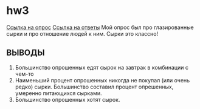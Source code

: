 # hw3
[Ссылка на опрос](https://goo.gl/forms/EKmy4wELkr4glNwp1)
[Ссылка на ответы](https://docs.google.com/spreadsheets/d/160yYeTetwLjpXCRbycN3hDkk7Bz3nR6KB69q1KjiYC0/edit#gid=2115979378)
Мой опрос был про глазированные сырки и про отношение людей к ним. Сырки это классно! 

## ВЫВОДЫ
1. Большинство опрошенных едят сырок на завтрак в комбинации с чем-то
2. Наименьший процент опрошенных никогда не покупал (или очень редко) сырки. Большинство составил процент опрешенных, умеренно питающихся сырками.
3. Большинство опрошенных хотят сырок. 
